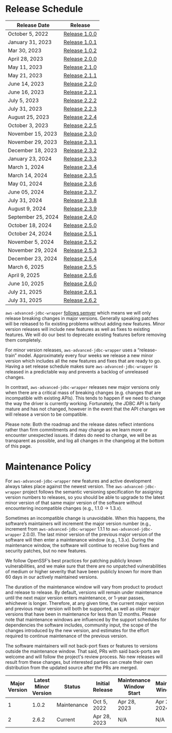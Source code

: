 # Release Schedule

| Release Date       | Release                                                                              |
|--------------------|--------------------------------------------------------------------------------------|
| October 5, 2022    | [Release 1.0.0](https://github.com/aws/aws-advanced-jdbc-wrapper/releases/tag/1.0.0) |  
| January 31, 2023   | [Release 1.0.1](https://github.com/aws/aws-advanced-jdbc-wrapper/releases/tag/1.0.1) | 
| Mar 30, 2023       | [Release 1.0.2](https://github.com/aws/aws-advanced-jdbc-wrapper/releases/tag/1.0.2) |
| April 28, 2023     | [Release 2.0.0](https://github.com/aws/aws-advanced-jdbc-wrapper/releases/tag/2.0.0) |  
| May 11, 2023       | [Release 2.1.0](https://github.com/aws/aws-advanced-jdbc-wrapper/releases/tag/2.1.0) |
| May 21, 2023       | [Release 2.1.1](https://github.com/aws/aws-advanced-jdbc-wrapper/releases/tag/2.1.1) |
| June 14, 2023      | [Release 2.2.0](https://github.com/aws/aws-advanced-jdbc-wrapper/releases/tag/2.2.0) |
| June 16, 2023      | [Release 2.2.1](https://github.com/aws/aws-advanced-jdbc-wrapper/releases/tag/2.2.1) |
| July 5, 2023       | [Release 2.2.2](https://github.com/aws/aws-advanced-jdbc-wrapper/releases/tag/2.2.2) |
| July 31, 2023      | [Release 2.2.3](https://github.com/aws/aws-advanced-jdbc-wrapper/releases/tag/2.2.3) |
| August 25, 2023    | [Release 2.2.4](https://github.com/aws/aws-advanced-jdbc-wrapper/releases/tag/2.2.4) |
| October 3, 2023    | [Release 2.2.5](https://github.com/aws/aws-advanced-jdbc-wrapper/releases/tag/2.2.5) |
| November 15, 2023  | [Release 2.3.0](https://github.com/aws/aws-advanced-jdbc-wrapper/releases/tag/2.3.0) |
| November 29, 2023  | [Release 2.3.1](https://github.com/aws/aws-advanced-jdbc-wrapper/releases/tag/2.3.1) |
| December 18, 2023  | [Release 2.3.2](https://github.com/aws/aws-advanced-jdbc-wrapper/releases/tag/2.3.2) |
| January 23, 2024   | [Release 2.3.3](https://github.com/aws/aws-advanced-jdbc-wrapper/releases/tag/2.3.3) |
| March 1, 2024      | [Release 2.3.4](https://github.com/aws/aws-advanced-jdbc-wrapper/releases/tag/2.3.4) |
| March 14, 2024     | [Release 2.3.5](https://github.com/aws/aws-advanced-jdbc-wrapper/releases/tag/2.3.5) |
| May 01, 2024       | [Release 2.3.6](https://github.com/aws/aws-advanced-jdbc-wrapper/releases/tag/2.3.6) |
| June 05, 2024      | [Release 2.3.7](https://github.com/aws/aws-advanced-jdbc-wrapper/releases/tag/2.3.7) |
| July 31, 2024      | [Release 2.3.8](https://github.com/aws/aws-advanced-jdbc-wrapper/releases/tag/2.3.8) |
| August 9, 2024     | [Release 2.3.9](https://github.com/aws/aws-advanced-jdbc-wrapper/releases/tag/2.3.9) |
| September 25, 2024 | [Release 2.4.0](https://github.com/aws/aws-advanced-jdbc-wrapper/releases/tag/2.4.0) |
| October 18, 2024   | [Release 2.5.0](https://github.com/aws/aws-advanced-jdbc-wrapper/releases/tag/2.5.0) |
| October 24, 2024   | [Release 2.5.1](https://github.com/aws/aws-advanced-jdbc-wrapper/releases/tag/2.5.1) |
| November 5, 2024   | [Release 2.5.2](https://github.com/aws/aws-advanced-jdbc-wrapper/releases/tag/2.5.2) |
| November 29, 2024  | [Release 2.5.3](https://github.com/aws/aws-advanced-jdbc-wrapper/releases/tag/2.5.3) |
| December 23, 2024  | [Release 2.5.4](https://github.com/aws/aws-advanced-jdbc-wrapper/releases/tag/2.5.4) |
| March 6, 2025      | [Release 2.5.5](https://github.com/aws/aws-advanced-jdbc-wrapper/releases/tag/2.5.5) |
| April 9, 2025      | [Release 2.5.6](https://github.com/aws/aws-advanced-jdbc-wrapper/releases/tag/2.5.6) |
| June 10, 2025      | [Release 2.6.0](https://github.com/aws/aws-advanced-jdbc-wrapper/releases/tag/2.6.0) |
| July 21, 2025      | [Release 2.6.1](https://github.com/aws/aws-advanced-jdbc-wrapper/releases/tag/2.6.1) |
| July 31, 2025      | [Release 2.6.2](https://github.com/aws/aws-advanced-jdbc-wrapper/releases/tag/2.6.2) |

`aws-advanced-jdbc-wrapper` [follows semver](https://semver.org/#semantic-versioning-200) which means we will only
release breaking changes in major versions. Generally speaking patches will be released to fix existing problems without
adding new features. Minor version releases will include new features as well as fixes to existing features. We will do
our best to deprecate existing features before removing them completely.

For minor version releases, `aws-advanced-jdbc-wrapper` uses a “release-train” model. Approximately every four weeks we
release a new minor version which includes all the new features and fixes that are ready to go.
Having a set release schedule makes sure `aws-advanced-jdbc-wrapper` is released in a predictable way and prevents a
backlog of unreleased changes.

In contrast, `aws-advanced-jdbc-wrapper` releases new major versions only when there are a critical mass of
breaking changes (e.g. changes that are incompatible with existing APIs). This tends to happen if we need to
change the way the driver is currently working. Fortunately, the JDBC API is fairly mature and has not changed, however
in the event that the API changes we will release a version to be compatible.

Please note: Both the roadmap and the release dates reflect intentions rather than firm commitments and may change
as we learn more or encounter unexpected issues. If dates do need to change, we will be as transparent as possible,
and log all changes in the changelog at the bottom of this page.

# Maintenance Policy

For `aws-advanced-jdbc-wrapper` new features and active development always takes place against the newest version.
The `aws-advanced-jdbc-wrapper` project follows the semantic versioning specification for assigning version numbers
to releases, so you should be able to upgrade to the latest minor version of that same major version of the
software without encountering incompatible changes (e.g., 1.1.0 → 1.3.x).

Sometimes an incompatible change is unavoidable. When this happens, the software’s maintainers will increment
the major version number (e.g., increment from `aws-advanced-jdbc-wrapper` 1.1.1 to `aws-advanced-jdbc-wrapper` 2.0.0).
The last minor version of the previous major version of the software will then enter a maintenance window
(e.g., 1.3.x). During the maintenance window, the software will continue to receive bug fixes and security patches,
but no new features.

We follow OpenSSF’s best practices for patching publicly known vulnerabilities, and we make sure that there are
no unpatched vulnerabilities of medium or higher severity that have been publicly known for more than 60 days
in our actively maintained versions.

The duration of the maintenance window will vary from product to product and release to release.
By default, versions will remain under maintenance until the next major version enters maintenance,
or 1-year passes, whichever is longer. Therefore, at any given time, the current major version and
previous major version will both be supported, as well as older major versions that have been in maintenance
for less than 12 months. Please note that maintenance windows are influenced by the support schedules for
dependencies the software includes, community input, the scope of the changes introduced by the new version,
and estimates for the effort required to continue maintenance of the previous version.

The software maintainers will not back-port fixes or features to versions outside the maintenance window.
That said, PRs with said back-ports are welcome and will follow the project's review process.
No new releases will result from these changes, but interested parties can create their own distribution
from the updated source after the PRs are merged.

| Major Version | Latest Minor Version | Status      | Initial Release | Maintenance Window Start | Maintenance Window End |
|---------------|----------------------|-------------|-----------------|--------------------------|------------------------|
| 1             | 1.0.2                | Maintenance | Oct 5, 2022     | Apr 28, 2023             | Apr 28, 2024           | 
| 2             | 2.6.2                | Current     | Apr 28, 2023    | N/A                      | N/A                    | 
